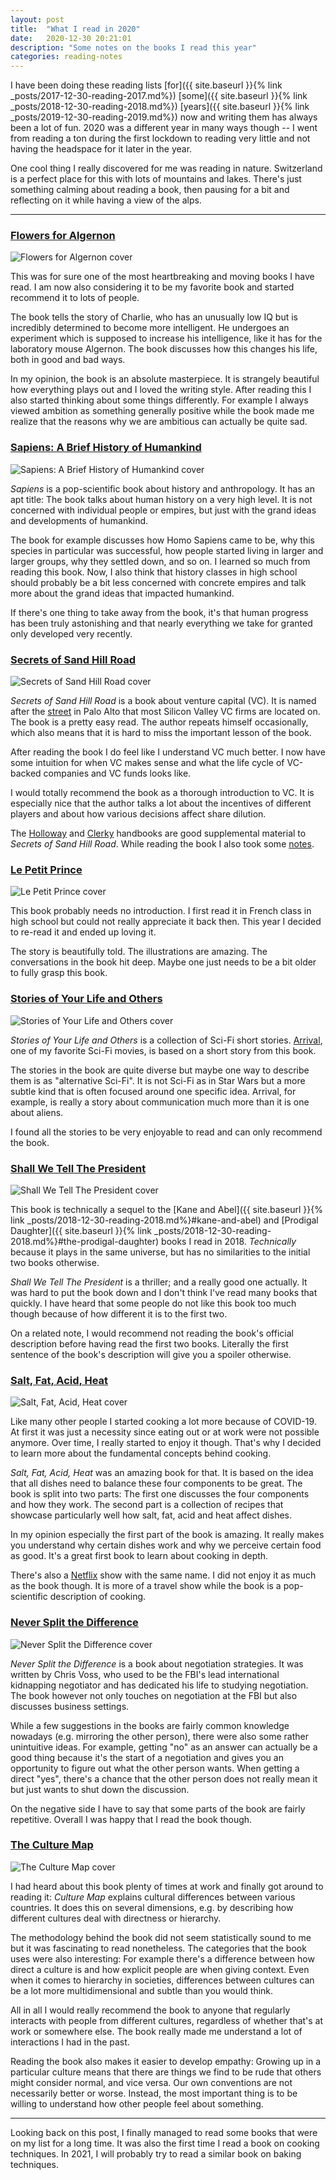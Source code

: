 ```yaml
---
layout: post
title:  "What I read in 2020"
date:   2020-12-30 20:21:01
description: "Some notes on the books I read this year"
categories: reading-notes
---
```


I have been doing these reading lists
[for]({{ site.baseurl }}{% link _posts/2017-12-30-reading-2017.md%})
[some]({{ site.baseurl }}{% link _posts/2018-12-30-reading-2018.md%})
[years]({{ site.baseurl }}{% link _posts/2019-12-30-reading-2019.md%})
now and writing them has always been a lot of fun.
2020 was a different year in many ways though -- I went from reading a ton during the first lockdown to reading very little and not having the headspace for it later in the year.

One cool thing I really discovered for me was reading in nature.
Switzerland is a perfect place for this with lots of mountains and lakes.
There's just something calming about reading a book, then pausing for a bit and reflecting on it while having a view of the alps.

---

### [Flowers for Algernon](https://www.amazon.com/Flowers-Algernon-Daniel-Keyes/dp/015603008X)

![Flowers for Algernon cover](/assets/posts/books-2020/flowers-for-algernon.jpg)

This was for sure one of the most heartbreaking and moving books I have read.
I am now also considering it to be my favorite book and started recommend it to lots of people.

The book tells the story of Charlie, who has an unusually low IQ but is incredibly determined to become more intelligent.
He undergoes an experiment which is supposed to increase his intelligence, like it has for the laboratory mouse Algernon.
The book discusses how this changes his life, both in good and bad ways.

In my opinion, the book is an absolute masterpiece.
It is strangely beautiful how everything plays out and I loved the writing style.
After reading this I also started thinking about some things differently.
For example I always viewed ambition as something generally positive while the book made me realize that the reasons why we are ambitious can actually be quite sad.

### [Sapiens: A Brief History of Humankind](https://www.amazon.com/Sapiens-Humankind-Yuval-Noah-Harari/dp/0062316095)

![Sapiens: A Brief History of Humankind cover](/assets/posts/books-2020/sapiens.jpg)

*Sapiens* is a pop-scientific book about history and anthropology.
It has an apt title: The book talks about human history on a very high level.
It is not concerned with individual people or empires, but just with the grand ideas and developments of humankind.

The book for example discusses how Homo Sapiens came to be, why this species in particular was successful, how people started living in larger and larger groups, why they settled down, and so on.
I learned so much from reading this book.
Now, I also think that history classes in high school should probably be a bit less concerned with concrete empires and talk more about the grand ideas that impacted humankind.

If there's one thing to take away from the book, it's that human progress has been truly astonishing and that nearly everything we take for granted only developed very recently.

### [Secrets of Sand Hill Road](https://www.amazon.com/Secrets-Sand-Hill-Road-Venture/dp/059308358X)

![Secrets of Sand Hill Road cover](/assets/posts/books-2020/sand-hill-road.jpg)

*Secrets of Sand Hill Road* is a book about venture capital (VC).
It is named after the [street](https://en.wikipedia.org/wiki/Sand_Hill_Road) in Palo Alto that most Silicon Valley VC firms are located on.
The book is a pretty easy read.
The author repeats himself occasionally, which also means that it is hard to miss the important lesson of the book.

After reading the book I do feel like I understand VC much better.
I now have some intuition for when VC makes sense and what the life cycle of VC-backed companies and VC funds looks like.

I would totally recommend the book as a thorough introduction to VC.
It is especially nice that the author talks a lot about the incentives of different players and about how various decisions affect share dilution.

The [Holloway](https://www.holloway.com/g/equity-compensation) and [Clerky](https://handbook.clerky.com/) handbooks are good supplemental material to *Secrets of Sand Hill Road*.
While reading the book I also took some [notes](https://github.com/florian/reading-notes/tree/master/books/6_Secrets_of_Sand_Hill_Road).

### [Le Petit Prince](https://en.wikipedia.org/wiki/The_Little_Prince)

![Le Petit Prince cover](/assets/posts/books-2020/le-petit-prince.jpg)

This book probably needs no introduction.
I first read it in French class in high school but could not really appreciate it back then.
This year I decided to re-read it and ended up loving it.

The story is beautifully told.
The illustrations are amazing.
The conversations in the book hit deep.
Maybe one just needs to be a bit older to fully grasp this book.

### [Stories of Your Life and Others](https://www.amazon.com/Stories-Your-Life-Others-Chiang-ebook/dp/B0048EKOP0)

![Stories of Your Life and Others cover](/assets/posts/books-2020/stories-of-your-life.jpg)

*Stories of Your Life and Others* is a collection of Sci-Fi short stories.
[Arrival](https://www.youtube.com/watch?v=tFMo3UJ4B4g), one of my favorite Sci-Fi movies, is based on a short story from this book.

The stories in the book are quite diverse but maybe one way to describe them is as "alternative Sci-Fi".
It is not Sci-Fi as in Star Wars but a more subtle kind that is often focused around one specific idea.
Arrival, for example, is really a story about communication much more than it is one about aliens.

I found all the stories to be very enjoyable to read and can only recommend the book.

### [Shall We Tell The President](https://www.amazon.com/Shall-Tell-President-Kane-Abel-ebook/dp/B004VMWJZW/)

![Shall We Tell The President cover](/assets/posts/books-2020/shall-we-tell-the-president.jpg)

This book is technically a sequel to the [Kane and Abel]({{ site.baseurl }}{% link _posts/2018-12-30-reading-2018.md%}#kane-and-abel) and [Prodigal Daughter]({{ site.baseurl }}{% link _posts/2018-12-30-reading-2018.md%}#the-prodigal-daughter) books I read in 2018.
*Technically* because it plays in the same universe, but has no similarities to the initial two books otherwise.

*Shall We Tell The President* is a thriller; and a really good one actually.
It was hard to put the book down and I don't think I've read many books that quickly.
I have heard that some people do not like this book too much though because of how different it is to the first two.

On a related note, I would recommend not reading the book's official description before having read the first two books.
Literally the first sentence of the book's description will give you a spoiler otherwise.

### [Salt, Fat, Acid, Heat](https://www.saltfatacidheat.com)

![Salt, Fat, Acid, Heat cover](/assets/posts/books-2020/salt-fat-acid-heat.jpg)

Like many other people I started cooking a lot more because of COVID-19.
At first it was just a necessity since eating out or at work were not possible anymore.
Over time, I really started to enjoy it though.
That's why I decided to learn more about the fundamental concepts behind cooking.

*Salt, Fat, Acid, Heat* was an amazing book for that.
It is based on the idea that all dishes need to balance these four components to be great.
The book is split into two parts: The first one discusses the four components and how they work.
The second part is a collection of recipes that showcase particularly well how salt, fat, acid and heat affect dishes.

In my opinion especially the first part of the book is amazing.
It really makes you understand why certain dishes work and why we perceive certain food as good.
It's a great first book to learn about cooking in depth.

There's also a [Netflix](https://www.netflix.com/title/80198288) show with the same name.
I did not enjoy it as much as the book though.
It is more of a travel show while the book is a pop-scientific description of cooking.

### [Never Split the Difference](https://www.amazon.com/Never-Split-Difference-Negotiating-Depended-ebook/dp/B014DUR7L2)

![Never Split the Difference cover](/assets/posts/books-2020/never-split-the-difference.jpg)

*Never Split the Difference* is a book about negotiation strategies.
It was written by Chris Voss, who used to be the FBI's lead international kidnapping negotiator and has dedicated his life to studying negotiation.
The book however not only touches on negotiation at the FBI but also discusses business settings.

While a few suggestions in the books are fairly common knowledge nowadays (e.g. mirroring the other person), there were also some rather unintuitive ideas.
For example, getting "no" as an answer can actually be a good thing because it's the start of a negotiation and gives you an opportunity to figure out what the other person wants.
When getting a direct "yes", there's a chance that the other person does not really mean it but just wants to shut down the discussion.

On the negative side I have to say that some parts of the book are fairly repetitive.
Overall I was happy that I read the book though.

### [The Culture Map](https://www.amazon.com/Culture-Map-Breaking-Invisible-Boundaries-ebook/dp/B06XCGTKL8)

![The Culture Map cover](/assets/posts/books-2020/culture-map.jpg)

I had heard about this book plenty of times at work and finally got around to reading it:
*Culture Map* explains cultural differences between various countries.
It does this on several dimensions, e.g. by describing how different cultures deal with directness or hierarchy.

The methodology behind the book did not seem statistically sound to me but it was fascinating to read nonetheless.
The categories that the book uses were also interesting: For example there's a difference between how direct a culture is and how explicit people are when giving context.
Even when it comes to hierarchy in societies, differences between cultures can be a lot more multidimensional and subtle than you would think.

All in all I would really recommend the book to anyone that regularly interacts with people from different cultures, regardless of whether that's at work or somewhere else.
The book really made me understand a lot of interactions I had in the past.

Reading the book also makes it easier to develop empathy:
Growing up in a particular culture means that there are things we find to be rude that others might consider normal, and vice versa.
Our own conventions are not necessarily better or worse.
Instead, the most important thing is to be willing to understand how other people feel about something.

---

Looking back on this post, I finally managed to read some books that were on my list for a long time.
It was also the first time I read a book on cooking techniques.
In 2021, I will probably try to read a similar book on baking techniques.

